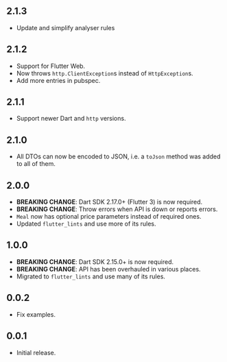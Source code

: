 ## 2.1.3

* Update and simplify analyser rules

## 2.1.2

* Support for Flutter Web.
* Now throws `http.ClientException`s instead of `HttpException`s.
* Add more entries in pubspec.

## 2.1.1

* Support newer Dart and `http` versions.

## 2.1.0

* All DTOs can now be encoded to JSON, i.e. a `toJson` method was added to all of them.

## 2.0.0

* **BREAKING CHANGE**: Dart SDK 2.17.0+ (Flutter 3) is now required.
* **BREAKING CHANGE**: Throw errors when API is down or reports errors.
* `Meal` now has optional price parameters instead of required ones.
* Updated `flutter_lints` and use more of its rules.

## 1.0.0

* **BREAKING CHANGE**: Dart SDK 2.15.0+ is now required.
* **BREAKING CHANGE**: API has been overhauled in various places.
* Migrated to `flutter_lints` and use many of its rules.

## 0.0.2

* Fix examples.

## 0.0.1

* Initial release.
